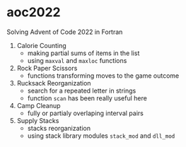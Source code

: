 # aoc2022
Solving Advent of Code 2022 in Fortran

01. Calorie Counting
    - making partial sums of items in the list
    - using `maxval` and `maxloc` functions 
02. Rock Paper Scissors
    - functions transforming moves to the game outcome
03. Rucksack Reorganization
    - search for a repeated letter in strings
    - function `scan` has been really useful here
04. Camp Cleanup
    - fully or partialy overlaping interval pairs 
05. Supply Stacks
    - stacks reorganization
    - using stack library modules `stack_mod` and `dll_mod`